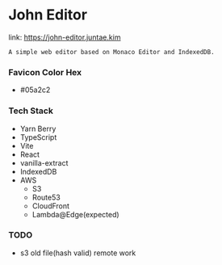 # John Editor

link: <https://john-editor.juntae.kim>

```
A simple web editor based on Monaco Editor and IndexedDB.
```

### Favicon Color Hex

- #05a2c2

### Tech Stack

- Yarn Berry
- TypeScript
- Vite
- React
- vanilla-extract
- IndexedDB
- AWS
  - S3
  - Route53
  - CloudFront
  - Lambda@Edge(expected)

### TODO

- s3 old file(hash valid) remote work
